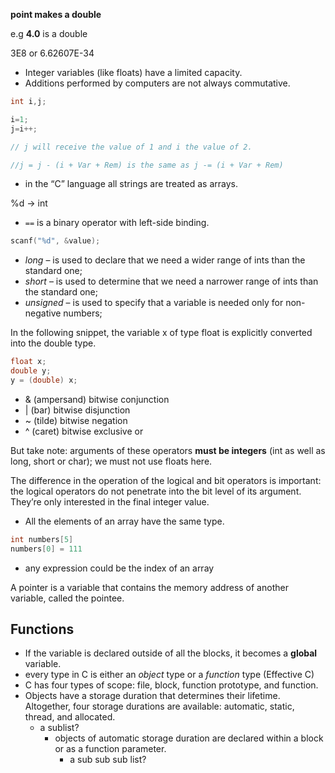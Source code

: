 **point makes a double**

e.g **4.0** is a double

3E8 or 6.62607E-34

- Integer variables (like floats) have a limited capacity.
- Additions performed by computers are not always commutative.

```C
int i,j;

i=1;
j=i++;

// j will receive the value of 1 and i the value of 2.

//j = j - (i + Var + Rem) is the same as j -= (i + Var + Rem)
```
- in the “C” language all strings are treated as arrays.

%d -> int
- ```==``` is a binary operator with left-side binding.
```C
scanf("%d", &value);
```
- *long* – is used to declare that we need a wider range of ints than the standard one;
- *short* – is used to determine that we need a narrower range of ints than the standard one;
- *unsigned* – is used to specify that a variable is needed only for non-negative numbers; 

In the following snippet, the variable x of type float is explicitly converted into the double type.

```C
float x;
double y;
y = (double) x;
```

- &  (ampersand)    bitwise conjunction
- |   (bar)                  bitwise disjunction
- ~   (tilde)                bitwise negation
- ^   (caret)               bitwise exclusive or

But take note: arguments of these operators **must be integers** (int as well as long, short or char); we must not use floats here.

The difference in the operation of the logical and bit operators is important: the logical operators do not penetrate into the bit level of its argument. They’re only interested in the final integer value.

- All the elements of an array have the same type.

```C
int numbers[5]
numbers[0] = 111
```
- any expression could be the index of an array

A pointer is a variable that contains the memory address of another
variable, called the pointee.

## Functions
- If the variable is declared outside of all the blocks, it becomes a **global** variable.
- every type in C is either an *object* type or a *function* type (Effective C)
- C has four types of scope: file, block, function prototype, and function.
- Objects have a storage duration that determines their lifetime. Altogether, four storage durations are available: automatic, static, thread, and allocated.
    - a sublist?
        - objects of automatic storage duration are declared within a block or as a function parameter.
             - a sub sub sub list?
